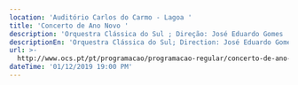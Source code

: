 ```yaml
---
location: 'Auditório Carlos do Carmo - Lagoa '
title: 'Concerto de Ano Novo '
description: 'Orquestra Clássica do Sul ; Direção: José Eduardo Gomes '
descriptionEn: 'Orquestra Clássica do Sul; Direction: José Eduardo Gomes '
url: >-
  http://www.ocs.pt/pt/programacao/programacao-regular/concerto-de-ano-novo-lagoa
dateTime: '01/12/2019 19:00 PM'
---
```


